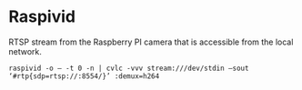 # Raspivid
RTSP stream from the Raspberry PI camera that is accessible from the local network.


    raspivid -o – -t 0 -n | cvlc -vvv stream:///dev/stdin –sout ‘#rtp{sdp=rtsp://:8554/}’ :demux=h264

